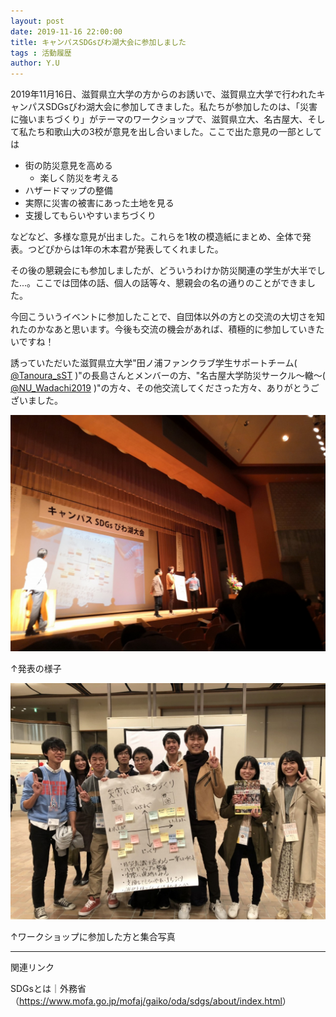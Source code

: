```yaml
---
layout: post
date: 2019-11-16 22:00:00
title: キャンパスSDGsびわ湖大会に参加しました
tags : 活動履歴
author: Y.U
---
```




2019年11月16日、滋賀県立大学の方からのお誘いで、滋賀県立大学で行われたキャンパスSDGsびわ湖大会に参加してきました。私たちが参加したのは、「災害に強いまちづくり」がテーマのワークショップで、滋賀県立大、名古屋大、そして私たち和歌山大の3校が意見を出し合いました。ここで出た意見の一部としては
<!--more-->
- 街の防災意見を高める
  - 楽しく防災を考える
- ハザードマップの整備
- 実際に災害の被害にあった土地を見る
- 支援してもらいやすいまちづくり

などなど、多様な意見が出ました。これらを1枚の模造紙にまとめ、全体で発表。つどぴからは1年の木本君が発表してくれました。

その後の懇親会にも参加しましたが、どういうわけか防災関連の学生が大半でした...。ここでは団体の話、個人の話等々、懇親会の名の通りのことができました。

今回こういうイベントに参加したことで、自団体以外の方との交流の大切さを知れたのかなあと思います。今後も交流の機会があれば、積極的に参加していきたいですね！

誘っていただいた滋賀県立大学"田ノ浦ファンクラブ学生サポートチーム(
    <a href="https://twitter.com/tanoura_sst" target="_blank" >@Tanoura_sST</a>
    )"の長島さんとメンバーの方、"名古屋大学防災サークル～轍～(
        <a href="https://twitter.com/NU_Wadachi2019" target="_blank" >@NU_Wadachi2019</a>
    )"の方々、その他交流してくださった方々、ありがとうございました。

![発表のようす](/assets/images/4/4-1.jpg)

↑発表の様子

![集合写真](/assets/images/4/4-2.jpg)

↑ワークショップに参加した方と集合写真

--------

関連リンク

SDGsとは｜外務省（<a href="https://www.mofa.go.jp/mofaj/gaiko/oda/sdgs/about/index.html" target="_blank" >https://www.mofa.go.jp/mofaj/gaiko/oda/sdgs/about/index.html</a>）

